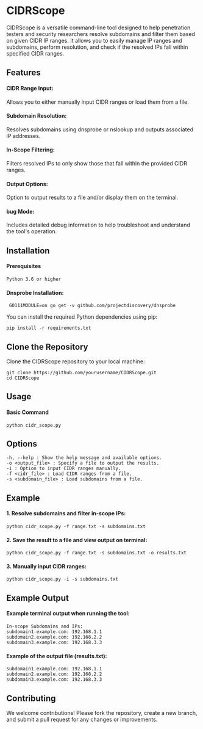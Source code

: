 <h1>CIDRScope</h1>

CIDRScope is a versatile command-line tool designed to help penetration testers and security researchers resolve subdomains and filter them based on given CIDR IP ranges. It allows you to easily manage IP ranges and subdomains, perform resolution, and check if the resolved IPs fall within specified CIDR ranges.


<h2>Features</h2>

  <h4>CIDR Range Input:</h4> Allows you to either manually input CIDR ranges or load them from a file.
  <h4>Subdomain Resolution:</h4> Resolves subdomains using dnsprobe or nslookup and outputs associated IP addresses.
  <h4>In-Scope Filtering:</h4> Filters resolved IPs to only show those that fall within the provided CIDR ranges.
  <h4>Output Options:</h4> Option to output results to a file and/or display them on the terminal.
  <h4>bug Mode:</h4> Includes detailed debug information to help troubleshoot and understand the tool's operation.
  

<h2>Installation</h2>
<h4>Prerequisites</h4>

    Python 3.6 or higher
    
<h4>Dnsprobe Installation:</h4>

```
 GO111MODULE=on go get -v github.com/projectdiscovery/dnsprobe
```
You can install the required Python dependencies using pip:
```
pip install -r requirements.txt
```
<h2>Clone the Repository</h2>

Clone the CIDRScope repository to your local machine:
```
git clone https://github.com/yourusername/CIDRScope.git
cd CIDRScope
```
<h2>Usage</h2>
<h4>Basic Command</h4>

```
python cidr_scope.py
```
<h2>Options</h2>

    -h, --help : Show the help message and available options.
    -o <output_file> : Specify a file to output the results.
    -i : Option to input CIDR ranges manually.
    -f <cidr_file> : Load CIDR ranges from a file.
    -s <subdomain_file> : Load subdomains from a file.

<h2>Example</h2>

  <h4>1. Resolve subdomains and filter in-scope IPs:</h4>
  
```
python cidr_scope.py -f range.txt -s subdomains.txt
```
 <h4>2. Save the result to a file and view output on terminal:</h4>
 
```
python cidr_scope.py -f range.txt -s subdomains.txt -o results.txt
```
 <h4>3. Manually input CIDR ranges:</h4>
 
```
python cidr_scope.py -i -s subdomains.txt
```
<h2>Example Output</h2>

<h4>Example terminal output when running the tool:</h4>

```
In-scope Subdomains and IPs:
subdomain1.example.com: 192.168.1.1
subdomain2.example.com: 192.168.2.2
subdomain3.example.com: 192.168.3.3
```
<h4>Example of the output file (results.txt):</h4>

```
subdomain1.example.com: 192.168.1.1
subdomain2.example.com: 192.168.2.2
subdomain3.example.com: 192.168.3.3
```

<h2>Contributing</h2>

We welcome contributions! Please fork the repository, create a new branch, and submit a pull request for any changes or improvements.
